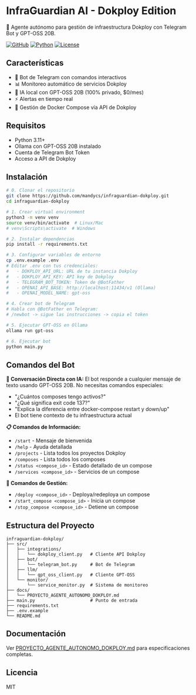 # InfraGuardian AI - Dokploy Edition

🤖 Agente autónomo para gestión de infraestructura Dokploy con Telegram Bot y GPT-OSS 20B.

[![GitHub](https://img.shields.io/badge/github-infraguardian--dokploy-blue?logo=github)](https://github.com/mandycs/infraguardian-dokploy)
[![Python](https://img.shields.io/badge/python-3.11+-blue.svg)](https://www.python.org/downloads/)
[![License](https://img.shields.io/badge/license-MIT-green.svg)](LICENSE)

## Características

- 🤖 Bot de Telegram con comandos interactivos
- 📊 Monitoreo automático de servicios Dokploy
- 🧠 IA local con GPT-OSS 20B (100% privado, $0/mes)
- ⚡ Alertas en tiempo real
- 🔧 Gestión de Docker Compose vía API de Dokploy

## Requisitos

- Python 3.11+
- Ollama con GPT-OSS 20B instalado
- Cuenta de Telegram Bot Token
- Acceso a API de Dokploy

## Instalación

```bash
# 0. Clonar el repositorio
git clone https://github.com/mandycs/infraguardian-dokploy.git
cd infraguardian-dokploy

# 1. Crear virtual environment
python3 -m venv venv
source venv/bin/activate  # Linux/Mac
# venv\Scripts\activate  # Windows

# 2. Instalar dependencias
pip install -r requirements.txt

# 3. Configurar variables de entorno
cp .env.example .env
# Editar .env con tus credenciales:
#   - DOKPLOY_API_URL: URL de tu instancia Dokploy
#   - DOKPLOY_API_KEY: API key de Dokploy
#   - TELEGRAM_BOT_TOKEN: Token de @BotFather
#   - OPENAI_API_BASE: http://localhost:11434/v1 (Ollama)
#   - OPENAI_MODEL_NAME: gpt-oss

# 4. Crear bot de Telegram
# Habla con @BotFather en Telegram:
# /newbot -> sigue las instrucciones -> copia el token

# 5. Ejecutar GPT-OSS en Ollama
ollama run gpt-oss

# 6. Ejecutar bot
python main.py
```

## Comandos del Bot

**💬 Conversación Directa con IA:**
El bot responde a cualquier mensaje de texto usando GPT-OSS 20B. No necesitas comandos especiales:
- "¿Cuántos composes tengo activos?"
- "¿Qué significa exit code 137?"
- "Explica la diferencia entre docker-compose restart y down/up"
- El bot tiene contexto de tu infraestructura actual

**📋 Comandos de Información:**
- `/start` - Mensaje de bienvenida
- `/help` - Ayuda detallada
- `/projects` - Lista todos los proyectos Dokploy
- `/composes` - Lista todos los composes
- `/status <compose_id>` - Estado detallado de un compose
- `/services <compose_id>` - Servicios de un compose

**🔧 Comandos de Gestión:**
- `/deploy <compose_id>` - Deploya/redeploya un compose
- `/start_compose <compose_id>` - Inicia un compose
- `/stop_compose <compose_id>` - Detiene un compose

## Estructura del Proyecto

```
infraguardian-dokploy/
├── src/
│   ├── integrations/
│   │   └── dokploy_client.py   # Cliente API Dokploy
│   ├── bot/
│   │   └── telegram_bot.py     # Bot de Telegram
│   ├── llm/
│   │   └── gpt_oss_client.py   # Cliente GPT-OSS
│   └── monitor/
│       └── service_monitor.py  # Sistema de monitoreo
├── docs/
│   └── PROYECTO_AGENTE_AUTONOMO_DOKPLOY.md
├── main.py                     # Punto de entrada
├── requirements.txt
├── .env.example
└── README.md
```

## Documentación

Ver [PROYECTO_AGENTE_AUTONOMO_DOKPLOY.md](docs/PROYECTO_AGENTE_AUTONOMO_DOKPLOY.md) para especificaciones completas.

## Licencia

MIT
